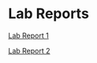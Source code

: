 # Lab Reports

[Lab Report 1](https://megupta06.github.io/cse15l-lab-reports/lab-report-1-week-2.html)


[Lab Report 2](https://megupta06.github.io/cse15l-lab-reports/lab-report-2-week-4.html)
